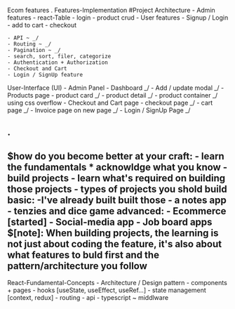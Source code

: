 Ecom features
.
Features-Implementation
	#Project Architecture
	- Admin features
		- react-Table
		- login
		- product crud
	- User features
		- Signup / Login
		- add to cart
		- checkout

	- API ~ _/
	- Routing ~ _/
	- Pagination ~ _/
	- search, sort, filer, categorize
	- Authentication + Authorization
	- Checkout and Cart
	- Login / SignUp feature

User-Interface (UI)
	- Admin Panel
        - Dashboard _/ 
        - Add / update modal _/
	- Products page
        - product card _/
        - product detail _/
        - product container _/ using css overflow
	- Checkout and Cart page
        - checkout page _/
        - cart page _/
	- Invoice page on new page _/
	- Login / SignUp Page _/

.
------------------------------------------------------------------------------------------------------------------
$how do you become better at your craft:
	- learn the fundamentals
	* acknowldge what you know
	- build projects
	- learn what's required on building those projects
		- types of projects you shold build
		basic:
			-I've already built built those
				- a notes app
				- tenzies and dice game
		advanced:
			- Ecommerce [started]
			- Social-media app
			- Job board apps
$[note]: When building projects, the learning is not just about coding the feature, it's also about what features to buld first and the pattern/architecture you follow 
------------------------------------------------------------------------------------------------------------------
React-Fundamental-Concepts
	- Architecture / Design pattern
	- components + pages
	- hooks [useState, useEffect, useRef…]
	- state management [context, redux]
	- routing
	- api
	- typescript
	~ middlware